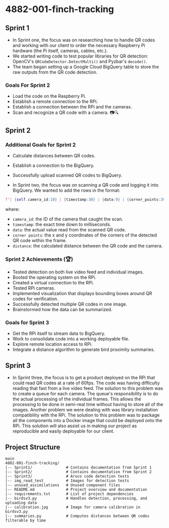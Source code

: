 # 4882-001-finch-tracking

## Sprint 1

- In Sprint one, the focus was on researching how to handle QR codes and working with our client to order the necessary Raspberry Pi hardware (the Pi itself, cameras, cables, etc.).
- We started writing code to test popular libraries for QR detection: OpenCV's `QRCodeDetector.DetectMulti()` and Pyzbar's `decode()`.
- The team began setting up a Google Cloud BigQuery table to store the raw outputs from the QR code detection.

### Goals For Sprint 2

- Load the code on the Raspberry Pi.
- Establish a remote connection to the RPi.
- Establish a connection between the RPi and the cameras.
- Scan and recognize a QR code with a camera. 📷🔍

## Sprint 2

### Additional Goals for Sprint 2

- Calculate distances between QR codes.
- Establish a connection to the BigQuery.
- Successfully upload scanned QR codes to BigQuery.

- In Sprint two, the focus was on scanning a QR code and logging it into BigQuery. We wanted to add the rows in the format:

```python
f"| {self.camera_id:10} | {timestamp:30} | {data:9} | {corner_points:30} | {distance:.2f} mm |"
```
where:
- `camera_id`: the ID of the camera that caught the scan.
- `timestamp`: the exact time down to milliseconds.
- `data`: the actual value read from the scanned QR code.
- `corner points`: the x and y coordinates of the corners of the detected QR code within the frame.
- `distance`: the calculated distance between the QR code and the camera.

### Sprint 2 Achievements (🏆)

- Tested detection on both live video feed and individual images.
- Booted the operating system on the RPi.
- Created a virtual connection to the RPi.
- Tested RPi cameras.
- Implemented visualization that displays bounding boxes around QR codes for verification.
- Successfully detected multiple QR codes in one image.
- Brainstormed how the data can be summarized.

### Goals for Sprint 3

- Get the RPi itself to stream data to BigQuery.
- Work to consolidate code into a working deployable file.
- Explore remote location access to RPi.
- Integrate a distance algorithm to generate bird proximity summaries.

## Sprint 3

- In Sprint three, the focus is to get a product deployed on the RPi that could read QR codes at a rate of 60fps. The code was having difficulty reading that fast from a live video feed. The solution to this problem was to create a queue for each camera. The queue's responsibility is to do the actual processing of the individual frames. This allows the processing to be done in semi-real time without having to store all of the images. Another problem we were dealing with was library installation compatibility with the RPi. The solution to this problem was to package all the components into a Docker image that could be deployed onto the RPi. This solution will also assist us in making our project as reproducible and easily deployable for our client.

## Project Structure

```plaintext
main
4882-001-finch-tracking/
|-- Sprint1/               # Contains documentation from Sprint 1
|-- Sprint2/               # Contains documentation from Sprint 2
|-- Sprint3/               # Aruco code detection tests
|-- img_read_test          # Images for detection tests
|-- unused_assimilations   # Unused component files
|-- README.md              # Project overview and documentation
|-- requirements.txt       # List of project dependencies
|-- birdsv3.py             # Handles detection, processing, and uploading data
|-- calibration.jpg        # Image for camera calibration in birdsv3.py
|-- summaries.py           # Computes distances between QR codes filterable by time
```




